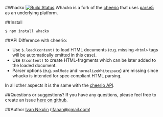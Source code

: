 #Whacko
[![Build Status](https://api.travis-ci.org/inikulin/whacko.svg)](https://travis-ci.org/inikulin/whacko)
Whacko is a fork of the [cheerio](https://github.com/MatthewMueller/cheerio) that uses [parse5](https://github.com/inikulin/parse5) as an underlying platform.

##Install
```
$ npm install whacko
```

##API 
Difference with cheerio:
* Use `$.load(content)` to load HTML documents (e.g. missing `<html>` tags will be automatically emitted in this case).
* Use `$(content)` to create HTML-fragments which can be later added to the loaded document.
* Parser options (e.g. `xmlMode` and `normalizeWhitespace`) are missing since whacko is intended for spec compliant HTML parsing.

In all other aspects it is the same with the [cheerio API](https://github.com/MatthewMueller/cheerio#api).

##Questions or suggestions?
If you have any questions, please feel free to create an issue [here on github](https://github.com/inikulin/whacko/issues).


##Author
[Ivan Nikulin](https://github.com/inikulin) (ifaaan@gmail.com)

